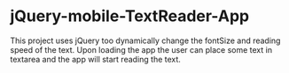 # jQuery-mobile-TextReader-App
This project uses jQuery too dynamically change the fontSize and reading speed of the text.
Upon loading the app the user can place some text in textarea and the app will start reading the text.
